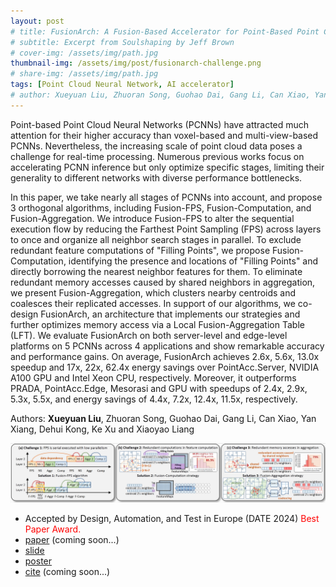 ```yaml
---
layout: post
# title: FusionArch: A Fusion-Based Accelerator for Point-Based Point Cloud Neural Networks
# subtitle: Excerpt from Soulshaping by Jeff Brown
# cover-img: /assets/img/path.jpg
thumbnail-img: /assets/img/post/fusionarch-challenge.png
# share-img: /assets/img/path.jpg
tags: [Point Cloud Neural Network, AI accelerator]
# author: Xueyuan Liu, Zhuoran Song, Guohao Dai, Gang Li, Can Xiao, Yan Xiang, Dehui Kong, Ke Xu and Xiaoyao Liang
---
```


Point-based Point Cloud Neural Networks (PCNNs) have attracted much attention for their higher accuracy than voxel-based and multi-view-based PCNNs. Nevertheless, the increasing scale of point cloud data poses a challenge for real-time processing. Numerous previous works focus on accelerating PCNN inference but only optimize specific stages, limiting their generality to different networks with diverse performance bottlenecks. 

In this paper, we take nearly all stages of PCNNs into account, and propose 3 orthogonal algorithms, including Fusion-FPS, Fusion-Computation, and Fusion-Aggregation. We introduce Fusion-FPS to alter the sequential execution flow by reducing the Farthest Point Sampling (FPS) across layers to once and organize all neighbor search stages in parallel. To exclude redundant feature computations of "Filling Points", we propose Fusion-Computation, identifying the presence and locations of "Filling Points" and directly borrowing the nearest neighbor features for them. To eliminate redundant memory accesses caused by shared neighbors in aggregation, we present Fusion-Aggregation, which clusters nearby centroids and coalesces their replicated accesses. In support of our algorithms, we co-design FusionArch, an architecture that implements our strategies and further optimizes memory access via a Local Fusion-Aggregation Table (LFT). We evaluate FusionArch on both server-level and edge-level platforms on 5 PCNNs across 4 applications and show remarkable accuracy and performance gains. On average, FusionArch achieves 2.6x, 5.6x, 13.0x speedup and 17x, 22x, 62.4x energy savings over PointAcc.Server, NVIDIA A100 GPU and Intel Xeon CPU, respectively. Moreover, it outperforms PRADA, PointAcc.Edge, Mesorasi and GPU with speedups of 2.4x, 2.9x, 5.3x, 5.5x, and energy savings of 4.4x, 7.2x, 12.4x, 11.5x, respectively.

Authors: **Xueyuan Liu**, Zhuoran Song, Guohao Dai, Gang Li, Can Xiao, Yan Xiang, Dehui Kong, Ke Xu and Xiaoyao Liang


![fusionarch](/assets/img/post/fusionarch-challenge.png)

* Accepted by Design, Automation, and Test in Europe (DATE 2024) <font color=red>Best Paper Award.</font>
* [paper]() (coming soon...)
* [slide](https://jbox.sjtu.edu.cn/l/X1V5eT)
* [poster](https://jbox.sjtu.edu.cn/l/v1ijKp)
* [cite]() (coming soon...)